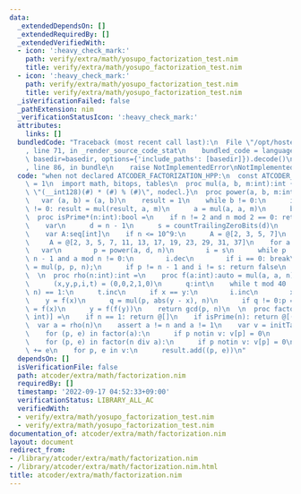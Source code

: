 ```yaml
---
data:
  _extendedDependsOn: []
  _extendedRequiredBy: []
  _extendedVerifiedWith:
  - icon: ':heavy_check_mark:'
    path: verify/extra/math/yosupo_factorization_test.nim
    title: verify/extra/math/yosupo_factorization_test.nim
  - icon: ':heavy_check_mark:'
    path: verify/extra/math/yosupo_factorization_test.nim
    title: verify/extra/math/yosupo_factorization_test.nim
  _isVerificationFailed: false
  _pathExtension: nim
  _verificationStatusIcon: ':heavy_check_mark:'
  attributes:
    links: []
  bundledCode: "Traceback (most recent call last):\n  File \"/opt/hostedtoolcache/Python/3.10.8/x64/lib/python3.10/site-packages/onlinejudge_verify/documentation/build.py\"\
    , line 71, in _render_source_code_stat\n    bundled_code = language.bundle(stat.path,\
    \ basedir=basedir, options={'include_paths': [basedir]}).decode()\n  File \"/opt/hostedtoolcache/Python/3.10.8/x64/lib/python3.10/site-packages/onlinejudge_verify/languages/nim.py\"\
    , line 86, in bundle\n    raise NotImplementedError\nNotImplementedError\n"
  code: "when not declared ATCODER_FACTORIZATION_HPP:\n  const ATCODER_FACTORIZATION_HPP*\
    \ = 1\n  import math, bitops, tables\n  proc mul(a, b, m:int):int {.importcpp:\
    \ \"(__int128)(#) * (#) % (#)\", nodecl.}\n  proc power(a, b, m:int):int =\n \
    \   var (a, b) = (a, b)\n    result = 1\n    while b != 0:\n      if (b and 1)\
    \ != 0: result = mul(result, a, m)\n      a = mul(a, a, m)\n      b = b shr 1\n\
    \  proc isPrime*(n:int):bool =\n    if n != 2 and n mod 2 == 0: return false\n\
    \    var\n      d = n - 1\n      s = countTrailingZeroBits(d)\n    d = d shr s\n\
    \    var A:seq[int]\n    if n <= 10^9:\n      A = @[2, 3, 5, 7]\n    else:\n \
    \     A = @[2, 3, 5, 7, 11, 13, 17, 19, 23, 29, 31, 37]\n    for a in A:\n   \
    \   var\n        p = power(a, d, n)\n        i = s\n      while p != 1 and p !=\
    \ n - 1 and a mod n != 0:\n        i.dec\n        if i == 0: break\n        p\
    \ = mul(p, p, n);\n      if p != n - 1 and i != s: return false\n    return true\n\
    \  \n  proc rho(n:int):int =\n    proc f(a:int):auto = mul(a, a, n) + 1\n    var\n\
    \      (x,y,p,i,t) = (0,0,2,1,0)\n      q:int\n    while t mod 40 != 0 or gcd(p,\
    \ n) == 1:\n      t.inc\n      if x == y:\n        i.inc\n        x = i\n    \
    \    y = f(x)\n      q = mul(p, abs(y - x), n)\n      if q != 0:p = q\n      x\
    \ = f(x)\n      y = f(f(y))\n    return gcd(p, n)\n  \n  proc factor*(n:int):seq[(int,\
    \ int)] =\n    if n == 1: return @[]\n    if isPrime(n): return @[(n, 1)]\n  \
    \  var a = rho(n)\n    assert a != n and a != 1\n    var v = initTable[int, int]()\n\
    \    for (p, e) in factor(a):\n      if p notin v: v[p] = 0\n      v[p] += e\n\
    \    for (p, e) in factor(n div a):\n      if p notin v: v[p] = 0\n      v[p]\
    \ += e\n    for p, e in v:\n      result.add((p, e))\n"
  dependsOn: []
  isVerificationFile: false
  path: atcoder/extra/math/factorization.nim
  requiredBy: []
  timestamp: '2022-09-17 04:52:33+09:00'
  verificationStatus: LIBRARY_ALL_AC
  verifiedWith:
  - verify/extra/math/yosupo_factorization_test.nim
  - verify/extra/math/yosupo_factorization_test.nim
documentation_of: atcoder/extra/math/factorization.nim
layout: document
redirect_from:
- /library/atcoder/extra/math/factorization.nim
- /library/atcoder/extra/math/factorization.nim.html
title: atcoder/extra/math/factorization.nim
---
```

